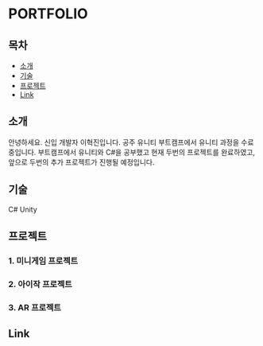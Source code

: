 # PORTFOLIO
## 목차
- [소개](#소개)
- [기술](#기술)
- [프로젝트](#프로젝트)
- [Link](#Link)


## 소개

안녕하세요. 신입 개발자 이혁진입니다.
공주 유니티 부트캠프에서 유니티 과정을 수료중입니다.
부트캠프에서 유니티와 C#을 공부했고 현재 두번의 프로젝트를 완료하였고, 앞으로 두번의 추가 프로젝트가 진행될 예정입니다.


## 기술
C#
Unity


## 프로젝트

### 1. 미니게임 프로젝트

### 2. 아이작 프로젝트

### 3. AR 프로젝트


## Link
